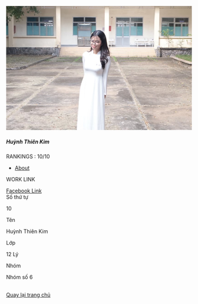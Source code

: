<link href="//maxcdn.bootstrapcdn.com/bootstrap/4.1.1/css/bootstrap.min.css" rel="stylesheet" id="bootstrap-css">
<script src="//maxcdn.bootstrapcdn.com/bootstrap/4.1.1/js/bootstrap.min.js"></script>
<script src="//cdnjs.cloudflare.com/ajax/libs/jquery/3.2.1/jquery.min.js"></script>
<!------ Include the above in your HEAD tag ---------->

<head>
<style>
	.tim {
          height: 100%;
          width: device-width;
          padding: 0;
          margin: 0;
          display: flex;
          justify-content: center;
          align-items: center;
        }
        canvas {
          position: absolute;
          width: device-width;
          height: 450px;
          display: flex;
      justify-content: center;
      align-items: center; 
        }
        .chu {
          color: rgb(105, 196, 53);
          padding-top: 20%;
          text-align: center;
        }
</style>
</head>
<body>
<div class="container emp-profile">
            <form method="post">
                <div class="row">
                    <div class="col-md-4">
                        <div class="profile-img">
                            <img src="kim.jpg" alt=""/>
                            <div class="file btn btn-lg btn-primary">
                            </div>
                        </div>
                    </div>
                    <div class="col-md-6">
                        <div class="profile-head">
                                    <h5>
                                        Huỳnh Thiên Kim
                                    </h5>
                                    <p class="proile-rating">RANKINGS : <span>10/10</span></p>
                            <ul class="nav nav-tabs" id="myTab" role="tablist">
                                <li class="nav-item">
                                    <a class="nav-link active" id="home-tab" data-toggle="tab" href="#home" role="tab" aria-controls="home" aria-selected="true">About</a>
                                </li>
                            </ul>
                        </div>
                    </div>
                    <div class="col-md-2">
                    </div>
                </div>
                <div class="row">
                    <div class="col-md-4">
                        <div class="profile-work">
                            <p>WORK LINK</p>
                            <a href="https://www.facebook.com/hthkim0812">Facebook Link</a><br/>
                        </div>
                    </div>
                    <div class="col-md-8">
                        <div class="tab-content profile-tab" id="myTabContent">
                            <div class="tab-pane fade show active" id="home" role="tabpanel" aria-labelledby="home-tab">
                                        <div class="row">
                                            <div class="col-md-6">
                                                <label>Số thứ tự</label>
                                            </div>
                                            <div class="col-md-6">
                                                <p>10</p>
                                            </div>
                                        </div>
                                        <div class="row">
                                            <div class="col-md-6">
                                                <label>Tên</label>
                                            </div>
                                            <div class="col-md-6">
                                                <p>Huỳnh Thiên Kim</p>
                                            </div>
                                        </div>
                                        <div class="row">
                                            <div class="col-md-6">
                                                <label>Lớp</label>
                                            </div>
                                            <div class="col-md-6">
                                                <p>12 Lý</p>
                                            </div>
                                        </div>
                                        <div class="row">
                                            <div class="col-md-6">
                                                <label>Nhóm</label>
                                            </div>
                                            <div class="col-md-6">
                                                <p>Nhóm số 6</p>
                                            </div>
                                        </div>
<tim>
  <canvas id="pinkboard"></canvas>
  <script>
    /*
   * Settings
   */
    var settings = {
      particles: {
        length: 500, // maximum amount of particles
        duration: 2, // particle duration in sec
        velocity: 100, // particle velocity in pixels/sec
        effect: -0.75, // play with this for a nice effect
        size: 30, // particle size in pixels
      },
    };
    /*
     * RequestAnimationFrame polyfill by Erik Möller
     */
    (function () {var b = 0; var c = ["ms", "moz", "webkit", "o"]; for (var a = 0; a < c.length && !window.requestAnimationFrame; ++a) {window.requestAnimationFrame = window[c[a] + "RequestAnimationFrame"]; window.cancelAnimationFrame = window[c[a] + "CancelAnimationFrame"] || window[c[a] + "CancelRequestAnimationFrame"]} if (!window.requestAnimationFrame) {window.requestAnimationFrame = function (h, e) {var d = new Date().getTime(); var f = Math.max(0, 16 - (d - b)); var g = window.setTimeout(function () {h(d + f)}, f); b = d + f; return g}} if (!window.cancelAnimationFrame) {window.cancelAnimationFrame = function (d) {clearTimeout(d)}} }());
    /*  
     * Point class  
     */
    var Point = (function () {
      function Point(x, y) {
        this.x = (typeof x !== 'undefined') ? x : 0;
        this.y = (typeof y !== 'undefined') ? y : 0;
      }
      Point.prototype.clone = function () {
        return new Point(this.x, this.y);
      };
      Point.prototype.length = function (length) {
        if (typeof length == 'undefined')
          return Math.sqrt(this.x * this.x + this.y * this.y);
        this.normalize();
        this.x *= length;
        this.y *= length;
        return this;
      };
      Point.prototype.normalize = function () {
        var length = this.length();
        this.x /= length;
        this.y /= length
        return this;
      };
      return Point;
    })();
    /*
     * Particle class    
     */
    var Particle = (function () {
      function Particle() {
        this.position = new Point();
        this.velocity = new Point();
        this.acceleration = new Point();
        this.age = 0;
      }
      Particle.prototype.initialize = function (x, y, dx, dy) {
        this.position.x = x;
        this.position.y = y;
        this.velocity.x = dx;
        this.velocity.y = dy;
        this.acceleration.x = dx * settings.particles.effect;
        this.acceleration.y = dy * settings.particles.effect;
        this.age = 0;
      };
      Particle.prototype.update = function (deltaTime) {
        this.position.x += this.velocity.x * deltaTime;
        this.position.y += this.velocity.y * deltaTime;
        this.velocity.x += this.acceleration.x * deltaTime;
        this.velocity.y += this.acceleration.y * deltaTime;
        this.age += deltaTime;
      };
      Particle.prototype.draw = function (context, image) {
        function ease(t) {
          return (--t) * t * t + 1;
        }
        var size = image.width * ease(this.age / settings.particles.duration);
        context.globalAlpha = 1 - this.age / settings.particles.duration;
        context.drawImage(image, this.position.x - size / 2, this.position.y - size / 2, size, size);
      };
      return Particle;
    })();
    /*
     * ParticlePool class
     */
    var ParticlePool = (function () {
      var particles,
        firstActive = 0,
        firstFree = 0,
        duration = settings.particles.duration;
      function ParticlePool(length) {
        // create and populate particle pool
        particles = new Array(length);
        for (var i = 0; i < particles.length; i++)
          particles[i] = new Particle();
      }
      ParticlePool.prototype.add = function (x, y, dx, dy) {
        particles[firstFree].initialize(x, y, dx, dy);
        // handle circular queue
        firstFree++;
        if (firstFree == particles.length) firstFree = 0;
        if (firstActive == firstFree) firstActive++;
        if (firstActive == particles.length) firstActive = 0;
      };
      ParticlePool.prototype.update = function (deltaTime) {
        var i;
        // update active particles
        if (firstActive < firstFree) {
          for (i = firstActive; i < firstFree; i++)
            particles[i].update(deltaTime);
        }
        if (firstFree < firstActive) {
          for (i = firstActive; i < particles.length; i++)
            particles[i].update(deltaTime);
          for (i = 0; i < firstFree; i++)
            particles[i].update(deltaTime);
        }
        // remove inactive particles
        while (particles[firstActive].age >= duration && firstActive != firstFree) {
          firstActive++;
          if (firstActive == particles.length) firstActive = 0;
        }
      };
      ParticlePool.prototype.draw = function (context, image) {
        // draw active particles
        if (firstActive < firstFree) {
          for (i = firstActive; i < firstFree; i++)
            particles[i].draw(context, image);
        }
        if (firstFree < firstActive) {
          for (i = firstActive; i < particles.length; i++)
            particles[i].draw(context, image);
          for (i = 0; i < firstFree; i++)
            particles[i].draw(context, image);
        }
      };
      return ParticlePool;
    })();
    /*
     * Putting it all together
     */
    (function (canvas) {
      var context = canvas.getContext('2d'),
        particles = new ParticlePool(settings.particles.length),
        particleRate = settings.particles.length / settings.particles.duration, // particles/sec
        time;
      // get point on heart with -PI <= t <= PI
      function pointOnHeart(t) {
        return new Point(
          160 * Math.pow(Math.sin(t), 3),
          130 * Math.cos(t) - 50 * Math.cos(2 * t) - 20 * Math.cos(3 * t) - 10 * Math.cos(4 * t) + 25
        );
      }
      // creating the particle image using a dummy canvas
      var image = (function () {
        var canvas = document.createElement('canvas'),
          context = canvas.getContext('2d');
        canvas.width = settings.particles.size;
        canvas.height = settings.particles.size;
        // helper function to create the path
        function to(t) {
          var point = pointOnHeart(t);
          point.x = settings.particles.size / 2 + point.x * settings.particles.size / 350;
          point.y = settings.particles.size / 2 - point.y * settings.particles.size / 350;
          return point;
        }
        // create the path
        context.beginPath();
        var t = -Math.PI;
        var point = to(t);
        context.moveTo(point.x, point.y);
        while (t < Math.PI) {
          t += 0.01; // baby steps!
          point = to(t);
          context.lineTo(point.x, point.y);
        }
        context.closePath();
        // create the fill
        context.fillStyle = '#ea80b0';
        context.fill();
        // create the image
        var image = new Image();
        image.src = canvas.toDataURL();
        return image;
      })();
      // render that thing!
      function render() {
        // next animation frame
        requestAnimationFrame(render);
        // update time
        var newTime = new Date().getTime() / 1000,
          deltaTime = newTime - (time || newTime);
        time = newTime;
        // clear canvas
        context.clearRect(0, 0, canvas.width, canvas.height);
        // create new particles
        var amount = particleRate * deltaTime;
        for (var i = 0; i < amount; i++) {
          var pos = pointOnHeart(Math.PI - 2 * Math.PI * Math.random());
          var dir = pos.clone().length(settings.particles.velocity);
          particles.add(canvas.width / 2 + pos.x, canvas.height / 2 - pos.y, dir.x, -dir.y);
        }
        // update and draw particles
        particles.update(deltaTime);
        particles.draw(context, image);
      }
      // handle (re-)sizing of the canvas
      function onResize() {
        canvas.width = canvas.clientWidth;
        canvas.height = canvas.clientHeight;
      }
      window.onresize = onResize;
      setTimeout(function () {
        onResize();
        render();
      }, 10);
    })(document.getElementById('pinkboard'));
  </script>
</tim>
				    <br>
<a href="https://tructamcute.github.io/nhom6_12L/">Quay lại trang chủ</a>
</div>                    
                          
